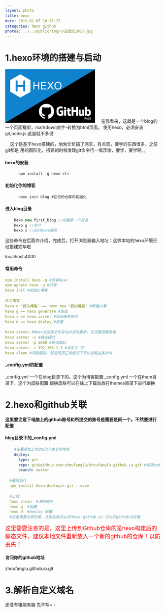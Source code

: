 ```yaml
---
layout: photo
title: hexo
date: 2019-01-07 10:15:27
categories: hexo github
photos: ../../public/img/小丑壁纸1080.jpg
---
```


<meta name="referrer" content="no-referrer" />


# 1.hexo环境的搭建与启动
![github&hexo](https://github.com/zhoufanglu/markdownPhoto/blob/master/hexo/hexo&github.png?raw=true)
&nbsp;&nbsp;&nbsp;&nbsp;在我看来，这就是一个blog的一个页面框架，markdown文件-转换为html页面。
使用hexo，必须安装git,node.js.这里就不多说

&nbsp;&nbsp;&nbsp;&nbsp;这个是基于hexo搭建的，匆匆忙忙搞了两天，有点菜，要学的东西很多，之前git都是
用的图形化，搭建的时候发现git命令行一塌浮涂，要学，要学啊。。

#### hexo的安装
``` npm
      npm install -g hexo-cli
```
#### 初始化你的博客
``` npm
      hexo init blog #在你的仓库内初始化
```
#### 进入blog目录
``` javascript
    hexo new first_blog //创建第一个目录
    hexo g //生产
    hexo s //运行hexo服务
```
这些命令在后面作介绍，完成后，打开浏览器输入地址：这样本地的hexo环境已经搭建完毕啦

localhost:4000
#### 常用命令
``` yml
npm install hexo -g #安装Hexo
npm update hexo -g #升级
hexo init #初始化博客

命令简写
hexo n "我的博客" == hexo new "我的博客" #新建文章
hexo g == hexo generate #生成
hexo s == hexo server #启动服务预览
hexo d == hexo deploy #部署

hexo server #Hexo会监视文件变动并自动更新，无须重启服务器
hexo server -s #静态模式
hexo server -p 5000 #更改端口
hexo server -i 192.168.1.1 #自定义 IP
hexo clean #清除缓存，若是网页正常情况下可以忽略这条命令

```
#### _config.yml的配置
_config.yml 一个在blog目录下的，这个为博客配置
_config.yml 一个在them目录下，这个为皮肤配置
跟换皮肤可以在往上下载后放在themes目录下进行跟换

# 2.hexo和github关联
<b>这里要注意下电脑上的github账号和所提交的账号是需要是同一个。不然要进行配置</b>
#### blog目录下的_config.yml
``` yml
    #在最后加上你的Github仓库地址
    deploy:
      type: git
      repo: git@github.com:zhoufanglu/zhoufanglu.github.io.git #使用ssh
      branch: master

  #最后运行
  npm install hexo-deployer-git --save

  #上线
  hexo clean  #清除缓存
  hexo g  #构建
  hexo d  #deploy 部署
  #这里需要注意的是，仓库名格式必须为xxx.github.io 可以去github内设置
```
  <font color='red' size=4>这里需要注意的是，这里上传到Github仓库的是hexo构建后的静态文件，建议本地文件重新放入一个新的github的仓库！以防丢失！</font>
#### 访问你的github地址
zhoufanglu.github.io.git

# 3.解析自定义域名
还没有租服务器 先不写= -


